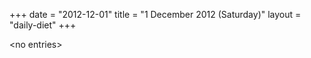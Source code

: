 +++
date = "2012-12-01"
title = "1 December 2012 (Saturday)"
layout = "daily-diet"
+++

\<no entries\>